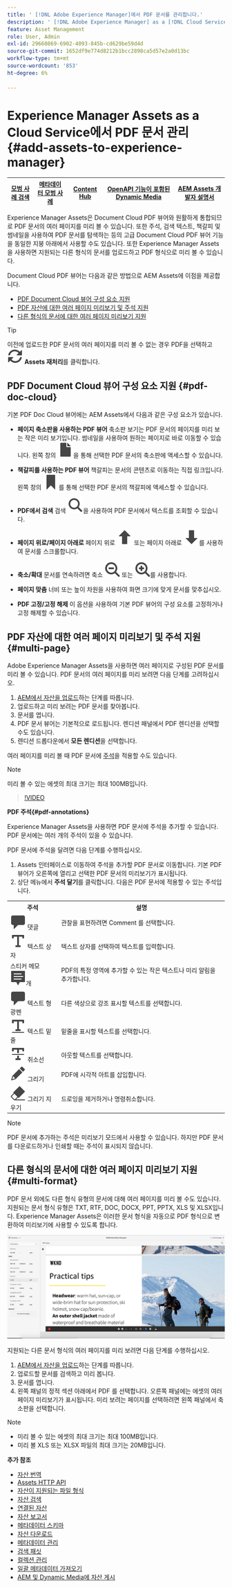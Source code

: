 ```yaml
---
title: ' [!DNL Adobe Experience Manager]에서 PDF 문서를 관리합니다.'
description: ' [!DNL Adobe Experience Manager] as a [!DNL Cloud Service]에서 PDF 문서를 관리합니다.'
feature: Asset Management
role: User, Admin
exl-id: 29660869-6902-4093-845b-cd629be59d4d
source-git-commit: 1652df9e774d8212b1bcc2898ca5d57e2a0d13bc
workflow-type: tm+mt
source-wordcount: '853'
ht-degree: 6%

---
```


# Experience Manager Assets as a Cloud Service에서 PDF 문서 관리 {#add-assets-to-experience-manager}

| [모범 사례 검색](/help/assets/search-best-practices.md) | [메타데이터 모범 사례](/help/assets/metadata-best-practices.md) | [Content Hub](/help/assets/product-overview.md) | [OpenAPI 기능이 포함된 Dynamic Media](/help/assets/dynamic-media-open-apis-overview.md) | [AEM Assets 개발자 설명서](https://developer.adobe.com/experience-cloud/experience-manager-apis/) |
| ------------- | --------------------------- |---------|----|-----|

Experience Manager Assets은 Document Cloud PDF 뷰어와 원활하게 통합되므로 PDF 문서의 여러 페이지를 미리 볼 수 있습니다. 또한 주석, 검색 텍스트, 책갈피 및 썸네일을 사용하여 PDF 문서를 탐색하는 등의 고급 Document Cloud PDF 뷰어 기능을 동일한 지붕 아래에서 사용할 수도 있습니다. 또한 Experience Manager Assets을 사용하면 지원되는 다른 형식의 문서를 업로드하고 PDF 형식으로 미리 볼 수 있습니다.

Document Cloud PDF 뷰어는 다음과 같은 방법으로 AEM Assets에 이점을 제공합니다.

* [PDF Document Cloud 뷰어 구성 요소 지원](#pdf-doc-cloud)
* [PDF 자산에 대한 여러 페이지 미리보기 및 주석 지원](#multi-page)
* [다른 형식의 문서에 대한 여러 페이지 미리보기 지원](#multi-format)

>[!TIP]
>
> 이전에 업로드한 PDF 문서의 여러 페이지를 미리 볼 수 없는 경우 PDF을 선택하고 ![재처리](/help/assets/assets/Reprocess.svg) **Assets 재처리**&#x200B;를 클릭합니다.

## PDF Document Cloud 뷰어 구성 요소 지원 {#pdf-doc-cloud}

기본 PDF Doc Cloud 뷰어에는 AEM Assets에서 다음과 같은 구성 요소가 있습니다.

* **페이지 축소판을 사용하는 PDF 뷰어** 축소판 보기는 PDF 문서의 페이지를 미리 보는 작은 미리 보기입니다. 썸네일을 사용하여 원하는 페이지로 바로 이동할 수 있습니다. 왼쪽 창의 ![축소판](/help/assets/assets/thumbnail.svg)을 통해 선택한 PDF 문서의 축소판에 액세스할 수 있습니다.

* **책갈피를 사용하는 PDF 뷰어** 책갈피는 문서의 콘텐츠로 이동하는 직접 링크입니다. 왼쪽 창의 ![책갈피](/help/assets/assets/bookmark.svg)를 통해 선택한 PDF 문서의 책갈피에 액세스할 수 있습니다.

* **PDF에서 검색** 검색 ![검색](/help/assets/assets/Search.svg)을 사용하여 PDF 문서에서 텍스트를 조회할 수 있습니다.

* **페이지 위로/페이지 아래로** 페이지 위로 ![페이지 위로](/help/assets/assets/ArrowUp.svg) 또는 페이지 아래로 ![페이지 아래로](/help/assets/assets/ArrowDown.svg)를 사용하여 문서를 스크롤합니다.

* **축소/확대** 문서를 연속하려면 축소 ![축소](/help/assets/assets/Zoom-out.svg) 또는 ![확대](/help/assets/assets/zoom-in.svg)를 사용합니다.

* **페이지 맞춤** 너비 또는 높이 차원을 사용하여 화면 크기에 맞게 문서를 맞추십시오.

* **PDF 고정/고정 해제** 이 옵션을 사용하여 기본 PDF 뷰어의 구성 요소를 고정하거나 고정 해제할 수 있습니다.

## PDF 자산에 대한 여러 페이지 미리보기 및 주석 지원 {#multi-page}

Adobe Experience Manager Assets을 사용하면 여러 페이지로 구성된 PDF 문서를 미리 볼 수 있습니다. PDF 문서의 여러 페이지를 미리 보려면 다음 단계를 고려하십시오.

1. [AEM에서 자산을 업로드](https://experienceleague.adobe.com/docs/experience-manager-cloud-service/content/assets/manage/add-assets.html?lang=en)하는 단계를 따릅니다.
1. 업로드하고 미리 보려는 PDF 문서를 찾아봅니다.
1. 문서를 엽니다.
1. PDF 문서 뷰어는 기본적으로 로드됩니다. 렌디션 패널에서 PDF 렌디션을 선택할 수도 있습니다.
1. 렌디션 드롭다운에서 **모든 렌디션**&#x200B;을 선택합니다.

여러 페이지를 미리 볼 때 PDF 문서에 [주석](#pdf-annotations)을 적용할 수도 있습니다.

>[!NOTE]
>
> 미리 볼 수 있는 에셋의 최대 크기는 최대 100MB입니다.

>[!VIDEO](https://video.tv.adobe.com/v/3409355)

<!--
![Multi-page Preview](/help/assets/assets/multi-page.png)
-->

**PDF 주석{#pdf-annotations}**

Experience Manager Assets을 사용하면 PDF 문서에 주석을 추가할 수 있습니다. PDF 문서에는 여러 개의 주석이 있을 수 있습니다.

PDF 문서에 주석을 달려면 다음 단계를 수행하십시오.

1. Assets 인터페이스로 이동하여 주석을 추가할 PDF 문서로 이동합니다. 기본 PDF 뷰어가 오른쪽에 열리고 선택한 PDF 문서의 미리보기가 표시됩니다.
1. 상단 메뉴에서 **주석 달기**를 클릭합니다.
다음은 PDF 문서에 적용할 수 있는 주석입니다.

<table>
        <tr>
             <th> 주석 </th>
            <th> 설명 </th>
        </tr>
        <tr>
           <td> <img src="/help/assets/assets/Comment.svg"> 댓글 </td>
            <td> 관찰을 표현하려면 Comment 를 선택합니다. </td>
        </tr>
        <tr>
            <td> <img src="/help/assets/assets/Text.svg"> 텍스트 상자 </td>
            <td> 텍스트 상자를 선택하여 텍스트를 입력합니다. </td>
        </tr>
        <tr>
            <td> 스티커 메모 <img src="/help/assets/assets/Note.svg">개 </td>
            <td> PDF의 특정 영역에 추가할 수 있는 작은 텍스트나 미리 알림을 추가합니다. </td>
        </tr>
        <tr>
            <td> <img src="/help/assets/assets/Comment.svg"> 텍스트 형광펜 </td>
            <td> 다른 색상으로 강조 표시할 텍스트를 선택합니다. </td>
        </tr>
        <tr>
            <td> <img src="/help/assets/assets/TextUnderline.svg"> 텍스트 밑줄 </td>
            <td> 밑줄을 표시할 텍스트를 선택합니다. </td>
        </tr>
        <tr>
            <td> <img src="/help/assets/assets/TextStrikethrough.svg"> 취소선 </td>
            <td> 아웃할 텍스트를 선택합니다. </td>
        </tr>
        <tr>
            <td> <img src="/help/assets/assets/Draw.svg"> 그리기 </td>
            <td> PDF에 시각적 아트를 삽입합니다. </td>
        </tr>
        <tr>
            <td> <img src="/help/assets/assets/Erase.svg"> 그리기 지우기 </td>
             <td> 드로잉을 제거하거나 명령취소합니다. </td>
        </tr>
    </table>

>[!NOTE]
>
>PDF 문서에 추가하는 주석은 미리보기 모드에서 사용할 수 있습니다. 하지만 PDF 문서를 다운로드하거나 인쇄할 때는 주석이 표시되지 않습니다.

## 다른 형식의 문서에 대한 여러 페이지 미리보기 지원 {#multi-format}

PDF 문서 외에도 다른 형식 유형의 문서에 대해 여러 페이지를 미리 볼 수도 있습니다. 지원되는 문서 형식 유형은 TXT, RTF, DOC, DOCX, PPT, PPTX, XLS 및 XLSX입니다. Experience Manager Assets은 이러한 문서 형식을 자동으로 PDF 형식으로 변환하여 미리보기에 사용할 수 있도록 합니다.

![다른 형식의 문서를 여러 페이지로 미리 봅니다](/help/assets/assets/multi-page-other-formats.png)

지원되는 다른 문서 형식의 여러 페이지를 미리 보려면 다음 단계를 수행하십시오.

1. [AEM에서 자산을 업로드](https://experienceleague.adobe.com/docs/experience-manager-cloud-service/content/assets/manage/add-assets.html?lang=en)하는 단계를 따릅니다.
1. 업로드할 문서를 검색하고 미리 봅니다.
1. 문서를 엽니다.
1. 왼쪽 패널의 정적 섹션 아래에서 PDF 를 선택합니다. 오른쪽 패널에는 에셋의 여러 페이지 미리보기가 표시됩니다. 미리 보려는 페이지를 선택하려면 왼쪽 패널에서 축소판을 선택합니다.

>[!NOTE]
>
> * 미리 볼 수 있는 에셋의 최대 크기는 최대 100MB입니다.
> * 미리 볼 XLS 또는 XLSX 파일의 최대 크기는 20MB입니다.

**추가 참조**

* [자산 번역](translate-assets.md)
* [Assets HTTP API](mac-api-assets.md)
* [자산이 지원되는 파일 형식](file-format-support.md)
* [자산 검색](search-assets.md)
* [연결된 자산](use-assets-across-connected-assets-instances.md)
* [자산 보고서](asset-reports.md)
* [메타데이터 스키마](metadata-schemas.md)
* [자산 다운로드](download-assets-from-aem.md)
* [메타데이터 관리](manage-metadata.md)
* [검색 패싯](search-facets.md)
* [컬렉션 관리](manage-collections.md)
* [일괄 메타데이터 가져오기](metadata-import-export.md)
* [AEM 및 Dynamic Media에 자산 게시](/help/assets/publish-assets-to-aem-and-dm.md)
